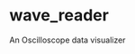 # wave_reader

<!--
#groups
Tools

#languages
Python

#frames and libs
Matplotlib
Numpy

-->

An Oscilloscope data visualizer

